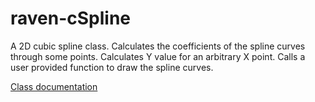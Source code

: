 raven-cSpline
=============

A 2D cubic spline class.  Calculates the coefficients of the spline curves through some points.  Calculates Y value for an arbitrary X point.  Calls a user provided function to draw the spline curves.

[Class documentation](http://jamesbremner.github.io/raven-cSpline/doc/html/classraven_1_1c_spline.html)
